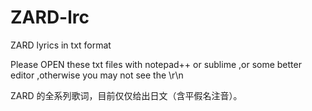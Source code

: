 ZARD-lrc
========

ZARD lyrics in txt format

Please OPEN these txt files with notepad++ or sublime ,or some better editor ,otherwise you may not see the \r\n

ZARD 的全系列歌词，目前仅仅给出日文（含平假名注音）。